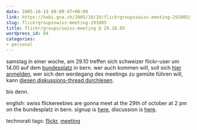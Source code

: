 ```yaml
---
date: 2005-10-19 08:09:47+00:00
link: https://habi.gna.ch/2005/10/19/flickrgroupsswiss-meeting-291005/
slug: flickrgroupsswiss-meeting-291005
title: flickr/groups/swiss-meeting @ 29.10.05
wordpress_id: 84
categories:
- personal
---
```



samstag in einer woche, am 29.10 treffen sich schweizer flickr-user um 14.00 auf dem [bundesplatz](https://flickr.com/photos/tags/bundesplatz/) in bern. wer auch kommen will, soll sich [hier anmelden](https://www.flickr.com/groups/swiss/discuss/103961/), wer sich den werdegang des meetings zu gemüte führen will, kann [diesen diskussions-thread durchlesen](https://www.flickr.com/groups/swiss/discuss/84050/).
  
bis denn.



english: swiss flickereebies are gonna meet at the 29th of october at 2 pm on the bundesplatz in bern. signup is [here](https://www.flickr.com/groups/swiss/discuss/103961/), discussion is [here](https://www.flickr.com/groups/swiss/discuss/84050/).





technorati tags: [flickr](http://www.technorati.com/tag/flickr), [meeting](http://www.technorati.com/tag/meeting)
